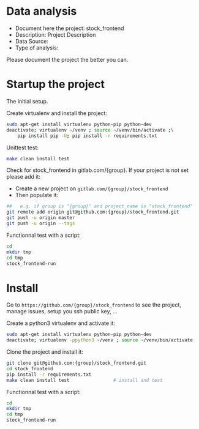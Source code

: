 # Data analysis
- Document here the project: stock_frontend
- Description: Project Description
- Data Source:
- Type of analysis:

Please document the project the better you can.

# Startup the project

The initial setup.

Create virtualenv and install the project:
```bash
sudo apt-get install virtualenv python-pip python-dev
deactivate; virtualenv ~/venv ; source ~/venv/bin/activate ;\
    pip install pip -U; pip install -r requirements.txt
```

Unittest test:
```bash
make clean install test
```

Check for stock_frontend in gitlab.com/{group}.
If your project is not set please add it:

- Create a new project on `gitlab.com/{group}/stock_frontend`
- Then populate it:

```bash
##   e.g. if group is "{group}" and project_name is "stock_frontend"
git remote add origin git@github.com:{group}/stock_frontend.git
git push -u origin master
git push -u origin --tags
```

Functionnal test with a script:

```bash
cd
mkdir tmp
cd tmp
stock_frontend-run
```

# Install

Go to `https://github.com/{group}/stock_frontend` to see the project, manage issues,
setup you ssh public key, ...

Create a python3 virtualenv and activate it:

```bash
sudo apt-get install virtualenv python-pip python-dev
deactivate; virtualenv -ppython3 ~/venv ; source ~/venv/bin/activate
```

Clone the project and install it:

```bash
git clone git@github.com:{group}/stock_frontend.git
cd stock_frontend
pip install -r requirements.txt
make clean install test                # install and test
```
Functionnal test with a script:

```bash
cd
mkdir tmp
cd tmp
stock_frontend-run
```
